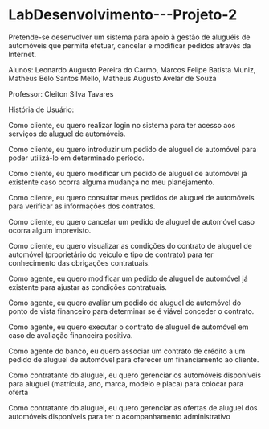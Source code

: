 # LabDesenvolvimento---Projeto-2

Pretende-se desenvolver um sistema para apoio à gestão de aluguéis de automóveis que permita efetuar, cancelar e modificar pedidos através da Internet.

Alunos: Leonardo Augusto Pereira do Carmo, Marcos Felipe Batista Muniz, Matheus Belo Santos Mello, Matheus Augusto Avelar de Souza

Professor: Cleiton Silva Tavares

História de Usuário:

Como cliente, eu quero realizar login no sistema para ter acesso aos serviços de aluguel de automóveis.

Como cliente, eu quero introduzir um pedido de aluguel de automóvel para poder utilizá-lo em determinado período.

Como cliente, eu quero modificar um pedido de aluguel de automóvel já existente caso ocorra alguma mudança no meu planejamento.

Como cliente, eu quero consultar meus pedidos de aluguel de automóveis para verificar as informações dos contratos.

Como cliente, eu quero cancelar um pedido de aluguel de automóvel caso ocorra algum imprevisto.

Como cliente, eu quero visualizar as condições do contrato de aluguel de automóvel (proprietário do veículo e tipo de contrato) para ter conhecimento das obrigações contratuais.

Como agente, eu quero modificar um pedido de aluguel de automóvel já existente para ajustar as condições contratuais.

Como agente, eu quero avaliar um pedido de aluguel de automóvel do ponto de vista financeiro para determinar se é viável conceder o contrato.

Como agente, eu quero executar o contrato de aluguel de automóvel em caso de avaliação financeira positiva.

Como agente do banco, eu quero associar um contrato de crédito a um pedido de aluguel de automóvel para oferecer um financiamento ao cliente.

Como contratante do aluguel, eu quero gerenciar os automóveis disponíveis para aluguel (matrícula, ano, marca, modelo e placa) para colocar para oferta

Como contratante do aluguel, eu quero gerenciar as ofertas de aluguel dos automóveis disponíveis para ter o acompanhamento administrativo
